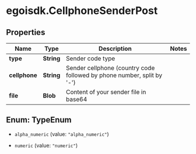# egoisdk.CellphoneSenderPost

## Properties

Name | Type | Description | Notes
------------ | ------------- | ------------- | -------------
**type** | **String** | Sender code type | 
**cellphone** | **String** | Sender cellphone (country code followed by phone number, split by &#39;-&#39;) | 
**file** | **Blob** | Content of your sender file in base64 | 



## Enum: TypeEnum


* `alpha_numeric` (value: `"alpha_numeric"`)

* `numeric` (value: `"numeric"`)




